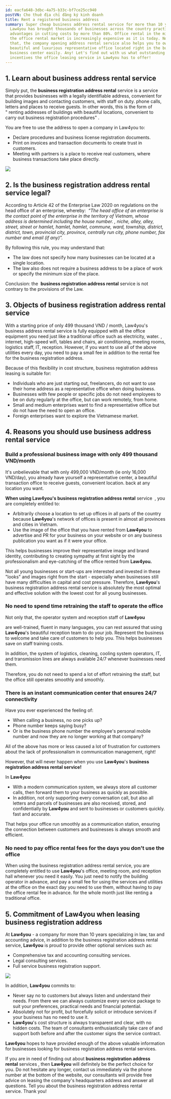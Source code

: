 ```yaml
---
id: eacfa648-3dbc-4a75-b33c-bf7ce25cc940
postVN: Cho thuê địa chỉ đăng ký kinh doanh
title: Rent a registered business address
summary: Super cheap business address rental service for more than 10 years in
  Law4you has brought thousands of businesses across the country practical
  advantages in cutting costs by more than 80%. Office rental in the middle of
  the office rental market is increasingly expensive as it is today. Not only
  that, the company opening address rental service also helps you to own a
  beautiful and luxurious representative office located right in the busy
  business center easily. Any! Let's find out with us what outstanding
  incentives the office leasing service in Law4you has to offer!
---
```

## **1. Learn about business address rental service**

Simply put, the **business registration address rental** service is a service that provides businesses with a legally identifiable address, convenient for building images and contacting customers, with staff on duty. phone calls, letters and places to receive guests. In other words, this is the form of " renting addresses of buildings with beautiful locations, convenient to carry out business registration procedures" *.*

You are free to use the address to open a company in Law4you to:

* Declare procedures and business license registration documents.
* Print on invoices and transaction documents to create trust in customers.
* Meeting with partners is a place to receive real customers, where business transactions take place directly.

![](/images/uploads/van-phong-ao-khac-van-phong-chia-se-nhu-the-nao-1.jpeg)

## **2. Is the business registration address rental service legal?**

According to Article 42 of the Enterprise Law 2020 on regulations on the head office of an enterprise, whereby:  *“The head office of an enterprise is the contact point of the enterprise in the territory of Vietnam, whose address is determined including the house number. , niche, alley, alley, street, street or hamlet, hamlet, hamlet, commune, ward, township, district, district, town, provincial city, province, centrally run city, phone number, fax number and email (if any)”.*

By following this rule, you may understand that:

* The law does not specify how many businesses can be located at a single location.
* The law also does not require a business address to be a place of work or specify the minimum size of the place.

Conclusion: the  **business registration address rental** service is not contrary to the provisions of the Law.

## **3. Objects of business registration address rental service** 

With a starting price of only 499 thousand VND / month, Law4you's business address rental service is fully equipped with all the office equipment you need just like a traditional office such as electricity, water. , internet, high-speed wifi, tables and chairs, air conditioning, meeting rooms, logistics staff, IT, reception. However, if you want to use all of the above utilities every day, you need to pay a small fee in addition to the rental fee for the business registration address.

Because of this flexibility in cost structure, business registration address leasing is suitable for:

* Individuals who are just starting out, freelancers, do not want to use their home address as a representative office when doing business.
* Businesses with few people or specific jobs do not need employees to be on duty regularly at the office, but can work remotely, from home.
* Small and medium enterprises want to find a representative office but do not have the need to open an office.
* Foreign enterprises want to explore the Vietnamese market.

## **4. Reasons you should use business address rental service** 

### **Build a professional business image with only 499 thousand VND/month**

It's unbelievable that with only 499,000 VND/month (ie only 16,000 VND/day), you already have yourself a representative center, a beautiful transaction office to receive guests, convenient location. back at any location you want.

**When using Law4you's business registration address rental** service  , you are completely entitled to:

* Arbitrarily choose a location to set up offices in all parts of the country because **Law4you**'s network of offices is present in almost all provinces and cities in Vietnam.
* Use the image of the office that you have rented from **Law4you** to advertise and PR for your business on your website or on any business publication you want as if it were your office.

This helps businesses improve their representative image and brand identity, contributing to creating sympathy at first sight by the professionalism and eye-catching of the office rented from **Law4you.**

Not all young businesses or start-ups are interested and invested in these "looks" and images right from the start - especially when businesses still have many difficulties in capital and cost pressure. Therefore, **Law4you**'s business registration address rental service is absolutely the most optimal and effective solution with the lowest cost for all young businesses.

### **No need to spend time retraining the staff to operate the office**

Not only that, the operator system and reception staff of **Law4you**

 are well-trained, fluent in many languages, you can rest assured that using **Law4you**'s beautiful reception team to do your job. Represent the business to welcome and take care of customers to help you. This helps businesses save on staff training costs.

In addition, the system of logistics, cleaning, cooling system operators, IT, and transmission lines are always available 24/7 whenever businesses need them.

Therefore, you do not need to spend a lot of effort retraining the staff, but the office still operates smoothly and smoothly.

### **There is an instant communication center that ensures 24/7 connectivity**

Have you ever experienced the feeling of:

* When calling a business, no one picks up?
* Phone number keeps saying busy?
* Or is the business phone number the employee's personal mobile number and now they are no longer working at that company?

All of the above has more or less caused a lot of frustration for customers about the lack of professionalism in communication management, right!

However, that will never happen when you use **Law4you**'s **business registration address rental service!**

In **Law4you**

* With a modern communication system, we always store all customer calls, then forward them to your business as quickly as possible.
* In addition, not only supporting every conversation call, but also all letters and parcels of businesses are also received, stored, and confidentially by **Law4you** and sent to businesses or customers quickly. fast and accurate.

That helps your office run smoothly as a communication station, ensuring the connection between customers and businesses is always smooth and efficient.

### **No need to pay office rental fees for the days you don't use the office**

When using the business registration address rental service, you are completely entitled to use **Law4you**'s office, meeting room, and reception hall whenever you need it easily. You just need to notify the building operator in advance, and pay a small fee for using the services and utilities at the office on the exact day you need to use them, without having to pay the office rental fee in advance. for the whole month just like renting a traditional office.

## **5. Commitment of Law4you when leasing business registration address**

At **Law4you** - a company for more than 10 years specializing in law, tax and accounting advice, in addition to the business registration address rental service, **Law4you** is proud to provide other optional services such as:

* Comprehensive tax and accounting consulting services.
* Legal consulting services.
* Full service business registration support.

![](/images/uploads/van-phong-ao-la-gi-co-hop-phap-khong-1.jpeg)

In addition, **Law4you** commits to:

* Never say no to customers but always listen and understand their needs. From there we can always customize every service package to suit your preferences, practical needs and financial potential.
* Absolutely not for profit, but forcefully solicit or introduce services if your business has no need to use it.
* **Law4you**'s cost structure is always transparent and clear, with no hidden costs. The team of consultants enthusiastically take care of and support both before and after the customer signs the service contract.

**Law4you** hopes to have provided enough of the above valuable information for businesses looking for business registration address rental services.

If you are in need of finding out about **business registration address rental** services , then **Law4you** will definitely be the perfect choice for you. Do not hesitate any longer, contact us immediately via the phone number at the bottom of the website, our consultants will provide free advice on leasing the company's headquarters address and answer all questions. Tell you about the business registration address rental service. Thank you!